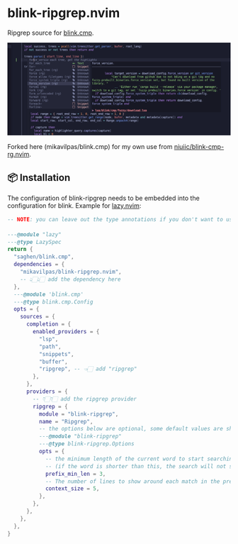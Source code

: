 # blink-ripgrep.nvim

Ripgrep source for [blink.cmp](https://github.com/Saghen/blink.cmp).

![blink-ripgrep search with a context preview](./demo/screenshot.png)

Forked here (mikavilpas/blink.cmp) for my own use from
[niuiic/blink-cmp-rg.nvim](https://github.com/niuiic/blink-cmp-rg.nvim).

## 📦 Installation

The configuration of blink-ripgrep needs to be embedded into the configuration
for blink. Example for [lazy.nvim](https://lazy.folke.io/):

```lua
-- NOTE: you can leave out the type annotations if you don't want to use them

---@module "lazy"
---@type LazySpec
return {
  "saghen/blink.cmp",
  dependencies = {
    "mikavilpas/blink-ripgrep.nvim",
    -- 👆🏻👆🏻 add the dependency here
  },
  ---@module 'blink.cmp'
  ---@type blink.cmp.Config
  opts = {
    sources = {
      completion = {
        enabled_providers = {
          "lsp",
          "path",
          "snippets",
          "buffer",
          "ripgrep", -- 👈🏻 add "ripgrep"
        },
      },
      providers = {
        -- 👇🏻👇🏻 add the ripgrep provider
        ripgrep = {
          module = "blink-ripgrep",
          name = "Ripgrep",
          -- the options below are optional, some default values are shown
          ---@module "blink-ripgrep"
          ---@type blink-ripgrep.Options
          opts = {
            -- the minimum length of the current word to start searching
            -- (if the word is shorter than this, the search will not start)
            prefix_min_len = 3,
            -- The number of lines to show around each match in the preview window
            context_size = 5,
          },
        },
      },
    },
  },
}
```
